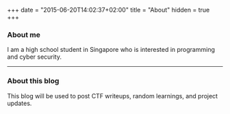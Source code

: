 +++
date = "2015-06-20T14:02:37+02:00"
title = "About"
hidden = true
+++

### About me

I am a high school student in Singapore who is interested in programming and cyber security.


***

### About this blog

This blog will be used to post CTF writeups, random learnings, and project updates.